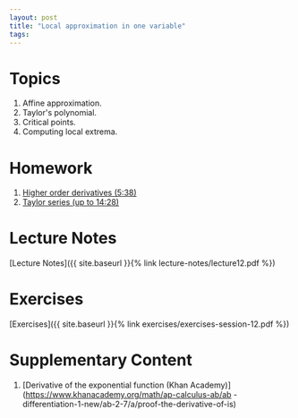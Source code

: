 ```yaml
---
layout: post
title: "Local approximation in one variable"
tags:
---
```


# Topics

1. Affine approximation.
2. Taylor's polynomial.
3. Critical points.
4. Computing local extrema.

# Homework

1. [Higher order derivatives (5:38)](https://www.youtube.com/watch?v=BLkz5LGWihw)
2. [Taylor series (up to 14:28)](https://www.youtube.com/watch?v=3d6DsjIBzJ4)

# Lecture Notes

[Lecture Notes]({{ site.baseurl }}{% link lecture-notes/lecture12.pdf  %})

# Exercises

[Exercises]({{ site.baseurl }}{% link exercises/exercises-session-12.pdf %})

# Supplementary Content

<!-- 1. [Last year's notes]({{ site.baseurl }}{% link docs/session-12.pdf %}) -->
1. [Derivative of the exponential function (Khan Academy)](https://www.khanacademy.org/math/ap-calculus-ab/ab
-differentiation-1-new/ab-2-7/a/proof-the-derivative-of-is)
